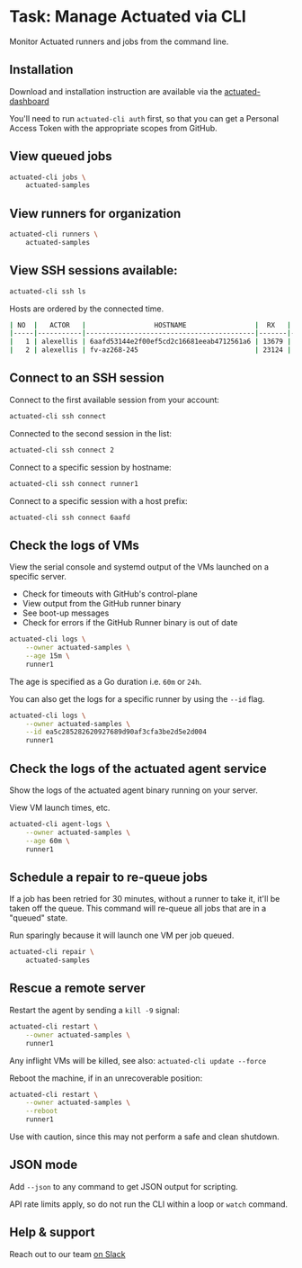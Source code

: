 # Task: Manage Actuated via CLI

Monitor Actuated runners and jobs from the command line.

## Installation

Download and installation instruction are available via the [actuated-dashboard](https://dashboard.actuated.com/cli)

You'll need to run `actuated-cli auth` first, so that you can get a Personal Access Token with the appropriate scopes from GitHub.

## View queued jobs

```bash
actuated-cli jobs \
    actuated-samples
```

## View runners for organization

```bash
actuated-cli runners \
    actuated-samples
```

## View SSH sessions available:

```bash
actuated-cli ssh ls
```

Hosts are ordered by the connected time.

```bash
| NO  |   ACTOR   |                 HOSTNAME                 |  RX   |  TX   | CONNECTED |
|-----|-----------|------------------------------------------|-------|-------|-----------|
|   1 | alexellis | 6aafd53144e2f00ef5cd2c16681eeab4712561a6 | 13679 | 10371 | 6m4s      |
|   2 | alexellis | fv-az268-245                             | 23124 | 13828 | 12m2s     |
```

## Connect to an SSH session

Connect to the first available session from your account:

```bash
actuated-cli ssh connect
```

Connected to the second session in the list:

```bash
actuated-cli ssh connect 2
```

Connect to a specific session by hostname:

```bash
actuated-cli ssh connect runner1
```

Connect to a specific session with a host prefix:

```bash
actuated-cli ssh connect 6aafd
```

## Check the logs of VMs

View the serial console and systemd output of the VMs launched on a specific server.

* Check for timeouts with GitHub's control-plane
* View output from the GitHub runner binary
* See boot-up messages
* Check for errors if the GitHub Runner binary is out of date

```bash
actuated-cli logs \
    --owner actuated-samples \
    --age 15m \
    runner1
```

The age is specified as a Go duration i.e. `60m` or `24h`.

You can also get the logs for a specific runner by using the `--id` flag.

```bash
actuated-cli logs \
    --owner actuated-samples \
    --id ea5c285282620927689d90af3cfa3be2d5e2d004
    runner1
```

## Check the logs of the actuated agent service

Show the logs of the actuated agent binary running on your server.

View VM launch times, etc.

```bash
actuated-cli agent-logs \
    --owner actuated-samples \
    --age 60m \
    runner1
```

## Schedule a repair to re-queue jobs

If a job has been retried for 30 minutes, without a runner to take it, it'll be taken off the queue. This command will re-queue all jobs that are in a "queued" state.

Run sparingly because it will launch one VM per job queued.

```bash
actuated-cli repair \
    actuated-samples
```

## Rescue a remote server

Restart the agent by sending a `kill -9` signal:

```bash
actuated-cli restart \
    --owner actuated-samples \
    runner1
```

Any inflight VMs will be killed, see also: `actuated-cli update --force`

Reboot the machine, if in an unrecoverable position:

```bash
actuated-cli restart \
    --owner actuated-samples \
    --reboot
    runner1
```

Use with caution, since this may not perform a safe and clean shutdown.

## JSON mode

Add `--json` to any command to get JSON output for scripting.

API rate limits apply, so do not run the CLI within a loop or `watch` command.


## Help & support

Reach out to our team [on Slack](https://self-actuated.slack.com)